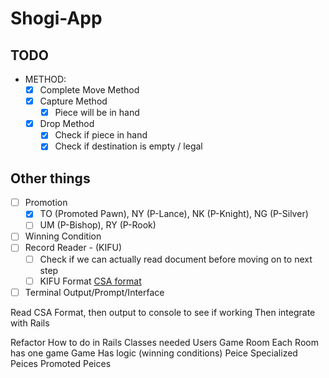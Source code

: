 # Shogi-App

## TODO

- METHOD:
  - [x] Complete Move Method
  - [x] Capture Method
    - [x] Piece will be in hand
  - [x] Drop Method
    - [x] Check if piece in hand
    - [x] Check if destination is empty / legal

## Other things

- [ ] Promotion
  - [x] TO (Promoted Pawn), NY (P-Lance), NK (P-Knight), NG (P-Silver)
  - [ ] UM (P-Bishop), RY (P-Rook)
- [ ] Winning Condition
- [ ] Record Reader - (KIFU)
  - [ ] Check if we can actually read document before moving on to next step
  - [ ] KIFU Format [CSA format](https://shogidb2.com/latest)
- [ ] Terminal Output/Prompt/Interface

Read CSA Format, then output to console to see if working
Then integrate with Rails

Refactor
  How to do in Rails
  Classes needed
    Users
    Game Room
      Each Room has one game
    Game
      Has logic (winning conditions)
    Peice
      Specialized Peices
        Promoted Peices
